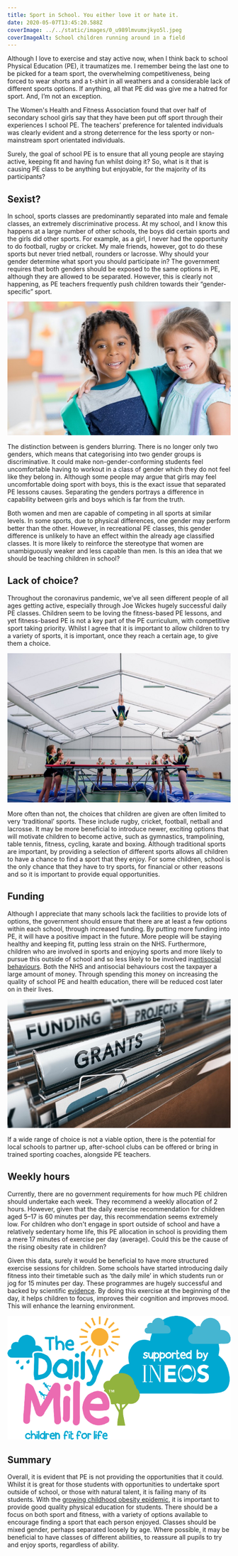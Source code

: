 ```yaml
---
title: Sport in School. You either love it or hate it.
date: 2020-05-07T13:45:20.588Z
coverImage: ../../static/images/0_u989lmvumxjkyo5l.jpeg
coverImageAlt: School children running around in a field
---
```

Although I love to exercise and stay active now, when I think back to school Physical Education (PE), it traumatizes me. I remember being the last one to be picked for a team sport, the overwhelming competitiveness, being forced to wear shorts and a t-shirt in all weathers and a considerable lack of different sports options. If anything, all that PE did was give me a hatred for sport. And, I’m not an exception.

The Women's Health and Fitness Association found that over half of secondary school girls say that they have been put off sport through their experiences I school PE. The teachers’ preference for talented individuals was clearly evident and a strong deterrence for the less sporty or non-mainstream sport orientated individuals.

Surely, the goal of school PE is to ensure that all young people are staying active, keeping fit and having fun whilst doing it? So, what is it that is causing PE class to be anything but enjoyable, for the majority of its participants?

## Sexist?

In school, sports classes are predominantly separated into male and female classes, an extremely discriminative process. At my school, and I know this happens at a large number of other schools, the boys did certain sports and the girls did other sports. For example, as a girl, I never had the opportunity to do football, rugby or cricket. My male friends, however, got to do these sports but never tried netball, rounders or lacrosse. Why should your gender determine what sport you should participate in? The government requires that both genders should be exposed to the same options in PE, although they are allowed to be separated. However, this is clearly not happening, as PE teachers frequently push children towards their “gender-specific” sport.

![A male and female child](../../static/images/0_ng8xkvo0ezi6axh8.jpg)

The distinction between is genders blurring. There is no longer only two genders, which means that categorising into two gender groups is discriminative. It could make non-gender-conforming students feel uncomfortable having to workout in a class of gender which they do not feel like they belong in. Although some people may argue that girls may feel uncomfortable doing sport with boys, this is the exact issue that separated PE lessons causes. Separating the genders portrays a difference in capability between girls and boys which is far from the truth.

Both women and men are capable of competing in all sports at similar levels. In some sports, due to physical differences, one gender may perform better than the other. However, in recreational PE classes, this gender difference is unlikely to have an effect within the already age classified classes. It is more likely to reinforce the stereotype that women are unambiguously weaker and less capable than men. Is this an idea that we should be teaching children in school?

## Lack of choice?

Throughout the coronavirus pandemic, we’ve all seen different people of all ages getting active, especially through Joe Wickes hugely successful daily PE classes. Children seem to be loving the fitness-based PE lessons, and yet fitness-based PE is not a key part of the PE curriculum, with competitive sport taking priority. Whilst I agree that it is important to allow children to try a variety of sports, it is important, once they reach a certain age, to give them a choice.

![Trampolining girls](../../static/images/0_nomln90zuiqmh9lc.jpeg)

More often than not, the choices that children are given are often limited to very ‘traditional’ sports. These include rugby, cricket, football, netball and lacrosse. It may be more beneficial to introduce newer, exciting options that will motivate children to become active, such as gymnastics, trampolining, table tennis, fitness, cycling, karate and boxing. Although traditional sports are important, by providing a selection of different sports allows all children to have a chance to find a sport that they enjoy. For some children, school is the only chance that they have to try sports, for financial or other reasons and so it is important to provide equal opportunities.

## Funding

Although I appreciate that many schools lack the facilities to provide lots of options, the government should ensure that there are at least a few options within each school, through increased funding. By putting more funding into PE, it will have a positive impact in the future. More people will be staying healthy and keeping fit, putting less strain on the NHS. Furthermore, children who are involved in sports and enjoying sports and more likely to pursue this outside of school and so less likely to be involved in[antisocial behaviours](https://repository.cardiffmet.ac.uk/handle/10369/6985). Both the NHS and antisocial behaviours cost the taxpayer a large amount of money. Through spending this money on increasing the quality of school PE and health education, there will be reduced cost later on in their lives.

![](../../static/images/0_y77wrkqweo3l8sva.jpeg)

If a wide range of choice is not a viable option, there is the potential for local schools to partner up, after-school clubs can be offered or bring in trained sporting coaches, alongside PE teachers.

## Weekly hours

Currently, there are no government requirements for how much PE children should undertake each week. They recommend a weekly allocation of 2 hours. However, given that the daily exercise recommendation for children aged 5–17 is 60 minutes per day, this recommendation seems extremely low. For children who don't engage in sport outside of school and have a relatively sedentary home life, this PE allocation in school is providing them a mere 17 minutes of exercise per day (average). Could this be the cause of the rising obesity rate in children?

Given this data, surely it would be beneficial to have more structured exercise sessions for children. Some schools have started introducing daily fitness into their timetable such as ‘the daily mile’ in which students run or jog for 15 minutes per day. These programmes are hugely successful and backed by scientific [evidence](https://thedailymile.co.uk/research/). By doing this exercise at the beginning of the day, it helps children to focus, improves their cognition and improves mood. This will enhance the learning environment.

![](../../static/images/0_uwj9epbju_ixq0m_-1-.png)

## Summary

Overall, it is evident that PE is not providing the opportunities that it could. Whilst it is great for those students with opportunities to undertake sport outside of school, or those with natural talent, it is failing many of its students. With the [growing childhood obesity epidemic](https://www.who.int/dietphysicalactivity/childhood/en/), it is important to provide good quality physical education for students. There should be a focus on both sport and fitness, with a variety of options available to encourage finding a sport that each person enjoyed. Classes should be mixed gender, perhaps separated loosely by age. Where possible, it may be beneficial to have classes of different abilities, to reassure all pupils to try and enjoy sports, regardless of ability.